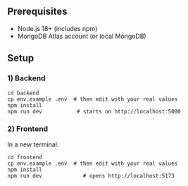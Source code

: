 ## Prerequisites
- Node.js 18+ (includes npm)
- MongoDB Atlas account (or local MongoDB)


## Setup

### 1) Backend
```text
cd backend
cp env.example .env  # then edit with your real values
npm install
npm run dev           # starts on http://localhost:5000
```
### 2) Frontend

In a new terminal:

``` text
cd frontend
cp env.example .env  # then edit with your real values
npm install
npm run dev             # opens http://localhost:5173

```

